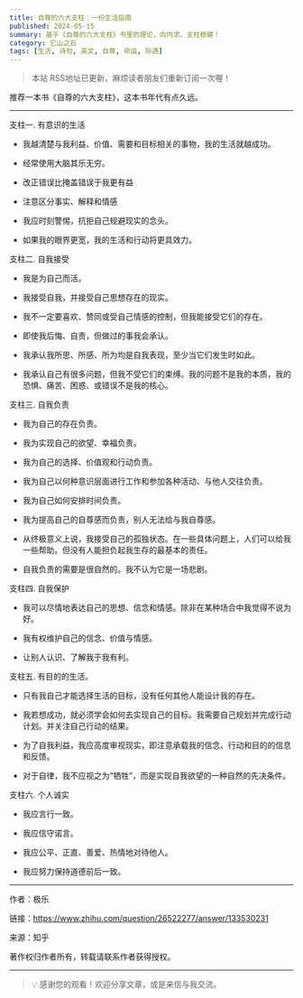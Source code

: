 ```yaml
---
title: 自尊的六大支柱：一份生活指南
published: 2024-05-15
summary: 基于《自尊的六大支柱》书里的理论，向内求，支柱稳健！
category: 它山之石
tags: [生活, 诗句, 英文, 自尊, 命运, 际遇]
---
```


> 本站 RSS地址已更新，麻烦读者朋友们重新订阅一次喔！

推荐一本书《自尊的六大支柱》，这本书年代有点久远。

---

支柱一. 有意识的生活

- 我越清楚与我利益、价值、需要和目标相关的事物，我的生活就越成功。

- 经常使用大脑其乐无穷。

- 改正错误比掩盖错误于我更有益

- 注意区分事实、解释和情感

- 我应时刻警惕，抗拒自己规避现实的念头。

- 如果我的眼界更宽，我的生活和行动将更具效力。

支柱二. 自我接受

- 我是为自己而活。

- 我接受自我，并接受自己思想存在的现实。

- 我不一定要喜欢、赞同或受自己情感的控制，但我能接受它们的存在。

- 即使我后悔、自责，但做过的事我会承认。

- 我承认我所思、所感、所为均是自我表现，至少当它们发生时如此。

- 我承认自己有很多问题，但我不受它们的束缚。我的问题不是我的本质，我的恐惧、痛苦、困惑、或错误不是我的核心。

支柱三. 自我负责

- 我为自己的存在负责。

- 我为实现自己的欲望、幸福负责。

- 我为自己的选择、价值观和行动负责。

- 我为自己以何种意识层面进行工作和参加各种活动、与他人交往负责。

- 我为自己如何安排时间负责。

- 我为提高自己的自尊感而负责，别人无法给与我自尊感。

- 从终极意义上说，我接受自己的孤独状态。在一些具体问题上，人们可以给我一些帮助。但没有人能担负起我生存的最基本的责任。

- 自我负责的需要是很自然的。我不认为它是一场悲剧。

支柱四. 自我保护

- 我可以尽情地表达自己的思想、信念和情感。除非在某种场合中我觉得不说为好。

- 我有权维护自己的信念、价值与情感。

- 让别人认识、了解我于我有利。

支柱五. 有目的的生活。

- 只有我自己才能选择生活的目标，没有任何其他人能设计我的存在。

- 我若想成功，就必须学会如何去实现自己的目标。我需要自己规划并完成行动计划。并关注自己行动的结果。

- 为了自我利益，我应高度审视现实，即注意承载我的信念、行动和目的的信息和反馈。

- 对于自律，我不应视之为“牺牲”，而是实现自我欲望的一种自然的先决条件。

支柱六. 个人诚实

- 我应言行一致。

- 我应信守诺言。

- 我应公平、正直、善爱、热情地对待他人。

- 我应努力保持道德前后一致。

---

作者：极乐

链接：https://www.zhihu.com/question/26522277/answer/133530231

来源：知乎

著作权归作者所有，转载请联系作者获得授权。

---

> 💡 感谢您的观看！欢迎分享文章，或是来信与我交流。